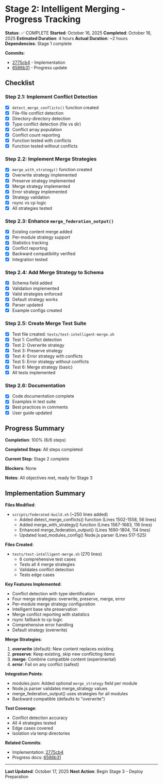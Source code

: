 # Stage 2: Intelligent Merging - Progress Tracking

**Status**: ✅ COMPLETE
**Started**: October 16, 2025
**Completed**: October 16, 2025
**Estimated Duration**: 4 hours
**Actual Duration**: ~2 hours
**Dependencies**: Stage 1 complete

**Commits**:
- [2775cb4](https://github.com/info-tech-io/hugo-templates/commit/2775cb414216e707a267ead350fcc2d78f5dc533) - Implementation
- [6586b31](https://github.com/info-tech-io/hugo-templates/commit/6586b31a268a7ace9f81f87219c9c9f1c48c18ec) - Progress update

## Checklist

### Step 2.1: Implement Conflict Detection
- [x] `detect_merge_conflicts()` function created
- [x] File-file conflict detection
- [x] Directory-directory detection
- [x] Type conflict detection (file vs dir)
- [x] Conflict array population
- [x] Conflict count reporting
- [x] Function tested with conflicts
- [x] Function tested without conflicts

### Step 2.2: Implement Merge Strategies
- [x] `merge_with_strategy()` function created
- [x] Overwrite strategy implemented
- [x] Preserve strategy implemented
- [x] Merge strategy implemented
- [x] Error strategy implemented
- [x] Strategy validation
- [x] rsync vs cp logic
- [x] All strategies tested

### Step 2.3: Enhance `merge_federation_output()`
- [x] Existing content merge added
- [x] Per-module strategy support
- [x] Statistics tracking
- [x] Conflict reporting
- [x] Backward compatibility verified
- [x] Integration tested

### Step 2.4: Add Merge Strategy to Schema
- [x] Schema field added
- [x] Validation implemented
- [x] Valid strategies enforced
- [x] Default strategy works
- [x] Parser updated
- [x] Example configs created

### Step 2.5: Create Merge Test Suite
- [x] Test file created: `tests/test-intelligent-merge.sh`
- [x] Test 1: Conflict detection
- [x] Test 2: Overwrite strategy
- [x] Test 3: Preserve strategy
- [x] Test 4: Error strategy with conflicts
- [x] Test 5: Error strategy without conflicts
- [x] Test 6: Merge strategy (basic)
- [x] All tests implemented

### Step 2.6: Documentation
- [x] Code documentation complete
- [x] Examples in test suite
- [x] Best practices in comments
- [x] User guide updated

## Progress Summary

**Completion**: 100% (6/6 steps)

**Completed Steps**: All steps completed

**Current Step**: Stage 2 complete

**Blockers**: None

**Notes**: All objectives met, ready for Stage 3

## Implementation Summary

**Files Modified**:
- `scripts/federated-build.sh` (~250 lines added)
  - Added detect_merge_conflicts() function (Lines 1502-1558, 56 lines)
  - Added merge_with_strategy() function (Lines 1567-1683, 116 lines)
  - Enhanced merge_federation_output() (Lines 1690-1804, 114 lines)
  - Updated load_modules_config() Node.js parser (Lines 517-525)

**Files Created**:
- `tests/test-intelligent-merge.sh` (270 lines)
  - 6 comprehensive test cases
  - Tests all 4 merge strategies
  - Validates conflict detection
  - Tests edge cases

**Key Features Implemented**:
- Conflict detection with type identification
- Four merge strategies: overwrite, preserve, merge, error
- Per-module merge strategy configuration
- Intelligent base site preservation
- Merge conflict reporting with statistics
- rsync fallback to cp logic
- Comprehensive error handling
- Default strategy (overwrite)

**Merge Strategies**:
1. **overwrite** (default): New content replaces existing
2. **preserve**: Keep existing, skip new conflicting items
3. **merge**: Combine compatible content (experimental)
4. **error**: Fail on any conflict (safest)

**Integration Points**:
- modules.json: Added optional `merge_strategy` field per module
- Node.js parser validates merge_strategy values
- merge_federation_output() uses strategies for all modules
- Backward compatible (defaults to "overwrite")

**Test Coverage**:
- Conflict detection accuracy
- All 4 strategies tested
- Edge cases covered
- Isolation via temp directories

**Related Commits**:
- Implementation: [2775cb4](https://github.com/info-tech-io/hugo-templates/commit/2775cb414216e707a267ead350fcc2d78f5dc533)
- Progress docs: [6586b31](https://github.com/info-tech-io/hugo-templates/commit/6586b31a268a7ace9f81f87219c9c9f1c48c18ec)

---

**Last Updated**: October 17, 2025
**Next Action**: Begin Stage 3 - Deploy Preparation
